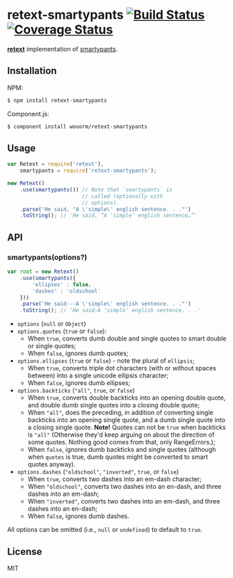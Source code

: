 # retext-smartypants [![Build Status](https://travis-ci.org/wooorm/retext-smartypants.svg?branch=master)](https://travis-ci.org/wooorm/retext-smartypants) [![Coverage Status](https://img.shields.io/coveralls/wooorm/retext-smartypants.svg)](https://coveralls.io/r/wooorm/retext-smartypants?branch=master)

**[retext](https://github.com/wooorm/retext "Retext")** implementation of [smartypants](http://daringfireball.net/projects/smartypants/ "SmartyPants").

## Installation

NPM:
```sh
$ npm install retext-smartypants
```

Component.js:
```sh
$ component install wooorm/retext-smartypants
```

## Usage

```js
var Retext = require('retext'),
    smartypants = require('retext-smartypants');

new Retext()
    .use(smartypants()) // Note that `smartypants` is
                        // called (optionally with
                        // options).
    .parse('He said, "A \'simple\' english sentence. . ."')
    .toString(); // 'He said, “A ‘simple’ english sentence…”'
```

## API
### smartypants(options?)

```js
var root = new Retext()
    .use(smartypants({
        'ellipses' : false,
        'dashes' : 'oldschool'
    }))
    .parse('He said---A \'simple\' english sentence. . ."')
    .toString(); // 'He said—A ‘simple’ english sentence. . .'
```

- `options` (`null` or `Object`)
- `options.quotes` (`true` or `false`):
  - When `true`, converts dumb double and single quotes to smart double or single quotes;
  - When `false`, ignores dumb quotes;
- `options.ellipses` (`true` or `false`) - note the plural of `ellipsis`;
  - When `true`, converts triple dot characters (with or without spaces between) into a single unicode ellipsis character;
  - When `false`, ignores dumb ellipses;
- `options.backticks` (`"all"`, `true`, or `false`)
  - When `true`, converts double backticks into an opening double quote, and double dumb single quotes into a closing double quote;
  - When `"all"`, does the preceding, in addition of converting single backticks into an opening single quote, and a dumb single quote into a closing single quote. **Note!** Quotes can not be `true` when backticks is `"all"` (Otherwise they'd keep arguing on about the direction of some quotes. Nothing good comes from that, only RangeErrors.);
  - When `false`, ignores dumb backticks and single quotes (although when `quotes` is true, dumb quotes might be converted to smart quotes anyway).
- `options.dashes` (`"oldschool"`, `"inverted"`, `true`, or `false`)
  - When `true`, converts two dashes into an em-dash character;
  - When `"oldschool"`, converts two dashes into an en-dash, and three dashes into an em-dash;
  - When `"inverted"`, converts two dashes into an em-dash, and three dashes into an en-dash;
  - When `false`, ignores dumb dashes.

All options can be omitted (i.e., `null` or `undefined`) to default to `true`.

## License

  MIT
